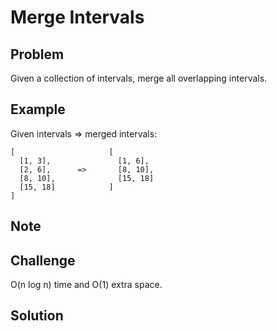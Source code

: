 Merge Intervals
===


Problem
-------

Given a collection of intervals, merge all overlapping intervals.

Example
-------

Given intervals => merged intervals:

    [                     [
      [1, 3],               [1, 6],
      [2, 6],      =>       [8, 10],
      [8, 10],              [15, 18]
      [15, 18]            ]
    ]

Note
---------

Challenge
---------

O(n log n) time and O(1) extra space.

Solution
--------

